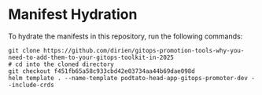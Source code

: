 # Manifest Hydration

To hydrate the manifests in this repository, run the following commands:

```shell
git clone https://github.com/dirien/gitops-promotion-tools-why-you-need-to-add-them-to-your-gitops-toolkit-in-2025
# cd into the cloned directory
git checkout f451fb65a58c933cbd42e03734aa44b69dae098d
helm template . --name-template podtato-head-app-gitops-promoter-dev --include-crds
```

